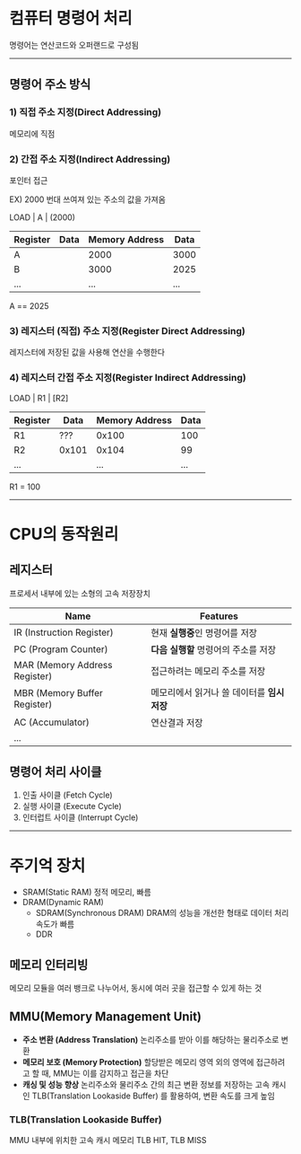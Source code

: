 # 컴퓨터 명령어 처리
명령어는 연산코드와 오퍼랜드로 구성됨

---

## 명령어 주소 방식
### 1) 직접 주소 지정(Direct Addressing)
메모리에 직점

### 2) 간접 주소 지정(Indirect Addressing)
포인터 접근

EX) 2000 번대 쓰여져 있는 주소의 값을 가져옴

LOAD | A | (2000)

|Register| Data | Memory Address | Data |
|---| -- | ---- |----|
| A |    | 2000 |3000|
| B |    | 3000 |2025|
|...|    | ...  |... |

A == 2025
### 3) 레지스터 (직접) 주소 지정(Register Direct Addressing)

레지스터에 저장된 값을 사용해 연산을 수행한다

### 4) 레지스터 간접 주소 지정(Register Indirect Addressing)

LOAD | R1 | [R2]

|Register| Data | Memory Address | Data |
| -- | ----- | ----- |----|
| R1 |  ???  | 0x100 |100|
| R2 | 0x101 | 0x104 |99 |
|... |       |  ...  |...|

R1 = 100

---
# CPU의 동작원리

## 레지스터

프로세서 내부에 있는 소형의 고속 저장장치

|Name| Features |
| -- | ----- |
| IR (Instruction Register) | 현재 **실행중**인 명령어를 저장 |
| PC (Program Counter) | **다음 실행할** 명령어의 주소를 저장 |
| MAR (Memory Address Register) | 접근하려는 메모리 주소를 저장 |
| MBR (Memory Buffer Register) | 메모리에서 읽거나 쓸 데이터를 **임시 저장** |
| AC (Accumulator) | 연산결과 저장 |
|... |       |

## 명령어 처리 사이클
1. 인출 사이클 (Fetch Cycle)
2. 실행 사이클 (Execute Cycle)
3. 인터럽트 사이클 (Interrupt Cycle)

---
# 주기억 장치

- SRAM(Static RAM)
    정적 메모리, 빠름
- DRAM(Dynamic RAM)
    - SDRAM(Synchronous DRAM)
        DRAM의 성능을 개선한 형태로 데이터 처리속도가 빠름
    - DDR

## 메모리 인터리빙
메모리 모듈을 여러 뱅크로 나누어서, 동시에 여러 곳을 접근할 수 있게 하는 것

## MMU(Memory Management Unit)
- **주소 변환 (Address Translation)**
논리주소를 받아 이를 해당하는 물리주소로 변환
- **메모리 보호 (Memory Protection)**
할당받은 메모리 영역 외의 영역에 접근하려고 할 때, MMU는 이를 감지하고 접근을 차단
- **캐싱 및 성능 향상**
논리주소와 물리주소 간의 최근 변환 정보를 저장하는 고속 캐시인 TLB(Translation Lookaside Buffer) 를 활용하여, 변환 속도를 크게 높임

### TLB(Translation Lookaside Buffer)
MMU 내부에 위치한 고속 캐시 메모리
TLB HIT, TLB MISS
